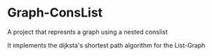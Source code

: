 # Graph-ConsList
A project that represnts a graph using a nested conslist

It implements the dijksta's shortest path algorithm for the List-Graph
